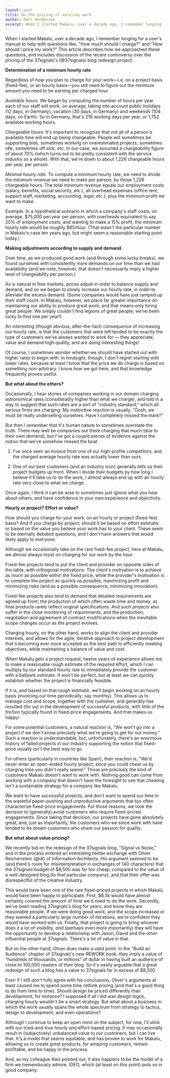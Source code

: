 ```yaml
---
layout: post
title: On the pricing of services work
author: Matt Henderson
excerpt: When I started Makalu, over a decade ago, I remember longing for a user's manual to help with questions like, "How much should I charge?" and "How should I price my work?" This article describes how we approach these questions at Makalu.
---
```


When I started Makalu, over a decade ago, I remember longing for a user's manual to help with questions like, "How much should I charge?" and "How should I price my work?" This article describes how we approached these questions, and includes discussion of the recent controversy over the pricing of the 37signals's (@37signals) blog redesign project.

**Determination of a minimum hourly rate**

Regardless of *how* you plan to charge for your work—i.e. on a project basis (fixed-fee), or an hourly basis—you still need to figure out the *minimum* amount you need to be earning per charged hour.

*Available hours.* We began by computing the number of hours per year each of our staff will work, on average, taking into account public holidays (12 days, in Germany), vacation (30 days, in Germany) and weekends (104 days, on Earth). So in Germany, that's 219 working days per year, or 1,752 available working hours.

*Chargeable hours.* It's important to recognize that not all of a person's available time will end up being chargeable. People will sometimes be supporting bids, sometimes working on overestimated projects, sometimes idle, sometimes off sick, etc. In our case, we assumed a chargeability figure of about 70% (which turns out to be pretty consistent with the service industry as a whole). With that, we're down to about 1,226 chargeable hours per year, per person.

*Minimal hourly rate.* To compute a minimum hourly rate, we need to divide the minimum revenue we need to make per person, by those 1,226 chargeable hours. The total minimum revenue equals our employment costs (salary, benefits, social security, etc.), all overhead expenses (office rent, support staff, marketing, accounting, legal, etc.), plus the minimum profit we want to make.

*Example.* In a hypothetical scenario in which a company's staff costs, on average, $75,000 per year per person, with overheads equivalent to say 20% of employment costs, and wanting to make a 15% profit, the minimum hourly rate would be roughly $85/hour. (That wasn't the particular number in Makalu's case ten years ago, but might seem a reasonable starting point today.)

**Making adjustments according to supply and demand.**

Over time, as we produced good work (and through some lucky breaks), we found ourselves with consistently more demands on our time than we had availability (and we note, however, that doesn't necessarily imply a higher level of chargeability per person.)

As is natural in free markets, prices adjust in order to balance supply and demand, and so we began to slowly increase our hourly rate, in order to alleviate the excess demand. (Some companies would have just ramped up their staff count. In Makalu, however, we place far greater importance on maintaining our ability to produce great work, and that means only hiring great people. We simply couldn't find legions of great people; we've been lucky to find one per year!)

An interesting (though obvious, after-the-fact) consequence of increasing our hourly rate, is that the customers that were left tended to be exactly the type of customers we've always wanted to work for — they appreciate, value and demand high quality, and are doing interesting things!

Of course, I sometimes wonder whether we should have started out with higher rates to begin with. In hindsight, though, I don't regret starting with lower rates, because at least I know that the price we do charge is based on something non-arbitrary. I know *how* we got here, and that knowledge frequently proves useful.

**But what about the others?**

Occasionally, I hear stories of companies working in our domain charging astronomical rates (considerably higher than what we charge), and told in a way to suggest that such rates are a sort of "industry standard," which all serious firms are charging. My instinctive reaction is usually, "Gosh, we must be really underselling ourselves. Have I completely missed the mark?" 

But then I remember that it's human nature to sometimes overstate the truth. There may well be companies out there charging that much (due to their own demand), but I've got a couple pieces of evidence against the notion that we've somehow missed the boat.

1. I've once seen an invoice from one of our high-profile competitors, and the charged average hourly rate was actually lower than ours.

2. One of our best customers (and an industry icon) generally tells us their project budgets up front. When I divide their budgets by how long I believe it'll take us to do the work, I almost always end up with an hourly rate very close to what we charge.

Once again, I think it can be wise to sometimes just ignore what you hear about others, and have confidence in your own experience and objectivity.

**Hourly or project? Effort or value?**

How should you charge for your work, on an hourly or project (fixed-fee) basis? And if you charge by project, should it be based on effort estimate, or based on the value you believe your work has to your client. These seem to be eternally debated questions, and I don't have answers that would likely apply to everyone.

Although we occasionally take on the rare fixed-fee project, here at Makalu, we almost always insist on charging for our work by the hour.

Fixed-fee projects tend to put the client and provider on opposite sides of the table, with orthogonal motivations. The client's motivation is to achieve as much as possible within the fixed price, while the provider's motivation is to complete the project as quickly as possible, maximizing profit and minimizing risks (and as a possible consequence, minimizing innovation).

Fixed-fee projects also tend to demand that detailed requirements are agreed up front, the production of which often waste time and money, as final products rarely reflect original specifications. And such projects also suffer in the close monitoring of requirements, and the production, negotiation and agreement of contract modifications when the inevitable scope changes occur as the project evolves.

Charging hourly, on the other hand, works to align the client and provider interests, and allows for the agile, iterative approach to project development that's becoming ever more accepted as the best path to efficiently meeting objectives, while maintaining a balance of value and cost.

When Makalu gets a project request, twelve years of experience allows me to make a reasonable rough estimate of the required effort, which I can multiply by our standard hourly rate to immediately provide the customer with a ballpark estimate. It won't be perfect, but at least we can quickly establish whether the project is financially feasible. 

If it is, and based on that rough estimate, we'll begin working on an hourly basis (invoicing our time periodically; say monthly). This allows us to manage cost and scope, together with the customer, and generally has resulted (for us) in the development of successful products, with little of the friction typically found in fixed-price engagements. And that makes us happy!

For some potential customers, a natural reaction is, "We won't go into a project if we don't know precisely what we're going to get for our money." Such a reaction is understandable, but, unfortunately, there's an enormous history of failed projects in our industry supporting the notion that fixed-price usually isn't the best way to go.

For others (particularly in countries like Spain), their reaction is, "We'd never enter an open-ended hourly project, since you could cheat us by charging time you didn't really spend." Those are precisely the kind of customers Makalu doesn't want to work with. Nothing good can come from working with a company that doesn't have the foresight to see that cheating isn't a sustainable strategy for a company like Makalu.

We want to have successful projects, and don't want to spend our time in the wasteful paper-pushing and unproductive arguments that too often characterize fixed-price engagements. For those reasons, we took the decision to (generally) avoid customers who require fixed-priced engagements. Since taking that decision, our projects have gone absolutely great, and, just as importantly, the customers who we since work with have tended to be dream customers who share our passion for quality.

**But what about value pricing?**

We recently bid on the redesign of the 37signals blog, "Signal vs Noise," and in the process entered an interesting twitter exchange with Oliver Reichenstein (@iA) of Information Architects. His argument seemed to be (and there's room for misinterpretation in exchanges of 140 characters) that the 37signals budget of $8,500 was far too cheap, compared to the value of a well-designed blog (to that particular company), and that their offer was disrespectful of the creative industry.

This would have been one of the rare fixed-priced projects in which Makalu would have been happy to participate. First, $8.5k would have almost certainly covered the amount of time we'd need to do the work. Secondly, we've been reading 37signals's blog for years, and know they are reasonable people. If we were doing good work, and the scope increased or they wanted a particularly large number of iterations, we're confident they would have worked with us. Finally, that project is going to bring whoever does it a lot of visibility, *and* (perhaps even more importantly) they will have the opportunity to develop a relationship with Jason, David and the other influential people at 37signals. There's a lot of value in that.

But on the other hand, Oliver does make a valid point. In the "Build an Audience" chapter of 37signals's new REWORK book, they imply a value of "hundreds of thousands, or millions" of dollar in having built an audience of close to 100,000 readers of their blog. So it's easily arguable that a great redesign of such a blog has a value to 37signals far in excess of $8,500.

Even if I still don't fully agree with his conclusions, Oliver's arguments at least caused me to spend some time rethink pricing (and that's a good thing to do from time to time). Should *design* be priced differently than *development*, for instance? I supposed if all I did was design logos, charging hourly wouldn't be a smart strategy. But what about a business in which the work usually spans the whole spectrum from strategy to tactics, design to development, and even operations?

Although I continue to keep an open mind on the subject, for now, I'll stick with our tried-and-true hourly and effort-based pricing. It may occasionally result in (subjectively) unbalanced value to our customers, but I can live that. It's a model that seems equitable, and has proven to work for Makalu, allowing us to create great products, for amazing customers, remain profitable, and be happy in the process. 

And, as my colleague Alex pointed out, it also happens to be the model of a firm we tremendously admire, IDEO, which (at least on this point) puts us in good company.
